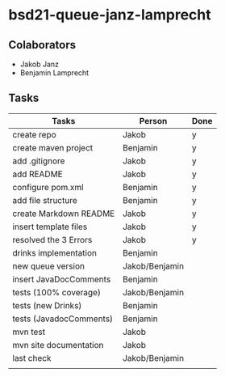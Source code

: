 # bsd21-queue-janz-lamprecht

## Colaborators
- Jakob Janz
- Benjamin Lamprecht

## Tasks
| Tasks                   | Person         | Done |  
|-------------------------|----------------|------|
| create repo             | Jakob          | y    |
| create maven project    | Benjamin       | y    |
| add .gitignore          | Jakob          | y    |
| add README              | Jakob          | y    |
| configure pom.xml       | Benjamin       | y    |
| add file structure      | Benjamin       | y    |
| create Markdown README  | Jakob          | y    |
| insert template files   | Jakob          | y    |
| resolved the 3 Errors   | Jakob          | y    |
| drinks implementation   | Benjamin       |      |
| new queue version       | Jakob/Benjamin |      |
| insert JavaDocComments  | Benjamin       |      |
| tests (100% coverage)   | Jakob/Benjamin |      |
| tests (new Drinks)      | Benjamin       |      |
| tests (JavadocComments) | Benjamin       |      |
| mvn test                | Jakob          |      |
| mvn site documentation  | Jakob          |      |
| last check              | Jakob/Benjamin |      |
|                         |                |      |